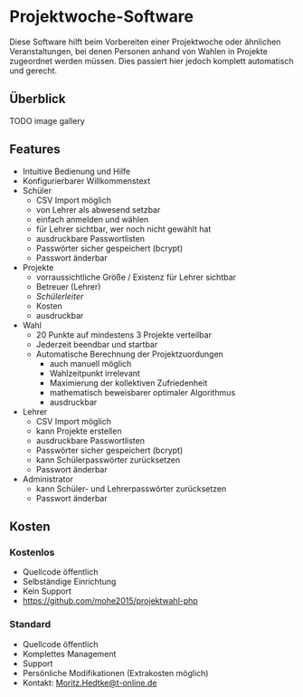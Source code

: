 # Projektwoche-Software

Diese Software hilft beim Vorbereiten einer Projektwoche oder ähnlichen Veranstaltungen, bei denen Personen anhand von Wahlen in Projekte zugeordnet werden müssen. Dies passiert hier jedoch komplett automatisch und gerecht.

## Überblick

TODO image gallery

## Features

* Intuitive Bedienung und Hilfe
* Konfigurierbarer Willkommenstext
* Schüler
  * CSV Import möglich
  * von Lehrer als abwesend setzbar
  * einfach anmelden und wählen
  * für Lehrer sichtbar, wer noch nicht gewählt hat
  * ausdruckbare Passwortlisten
  * Passwörter sicher gespeichert (bcrypt)
  + Passwort änderbar
* Projekte
  * vorraussichtliche Größe / Existenz für Lehrer sichtbar
  * Betreuer (Lehrer)
  * *Schülerleiter*
  * Kosten
  * ausdruckbar
* Wahl
  * 20 Punkte auf mindestens 3 Projekte verteilbar
  * Jederzeit beendbar und startbar
  * Automatische Berechnung der Projektzuordungen
    * auch manuell möglich
    * Wahlzeitpunkt irrelevant
    * Maximierung der kollektiven Zufriedenheit
    * mathematisch beweisbarer optimaler Algorithmus
    * ausdruckbar
* Lehrer
  *  CSV Import möglich
  *  kann Projekte erstellen
  *  ausdruckbare Passwortlisten
  *  Passwörter sicher gespeichert (bcrypt)
  *  kann Schülerpasswörter zurücksetzen
  *  Passwort änderbar
* Administrator
  * kann Schüler- und Lehrerpasswörter zurücksetzen
  * Passwort änderbar

## Kosten

### Kostenlos

* Quellcode öffentlich
* Selbständige Einrichtung
* Kein Support
* https://github.com/mohe2015/projektwahl-php

### Standard

* Quellcode öffentlich
* Komplettes Management
* Support
* Persönliche Modifikationen (Extrakosten möglich)
* Kontakt: Moritz.Hedtke@t-online.de

